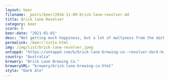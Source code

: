 ```yaml
---
layout: beer
filename: _posts/beer/2016-11-09-brick-lane-revolver.md
title: Brick lane Revolver
category: beer
score: 6
beer-date: "2021-01-01"
desc: "Not getting much hoppiness, but a lot of maltyness from the dark grain. Takes a while to get acclimated to and even then it’s not exciting me"
permalink: /beer/:title.html
img: /img/list/brick-lane-revolver.jpeg
untappd: "https://untappd.com/b/brick-lane-brewing-co--revolver-dark-hoppy-ale/3865637"
country: "Australia"
brewery: "Brick Lane Brewing Co."
breweryURL: "brewery/brick-lane-brewing-co.html"
style: "Dark Ale"
---
```

